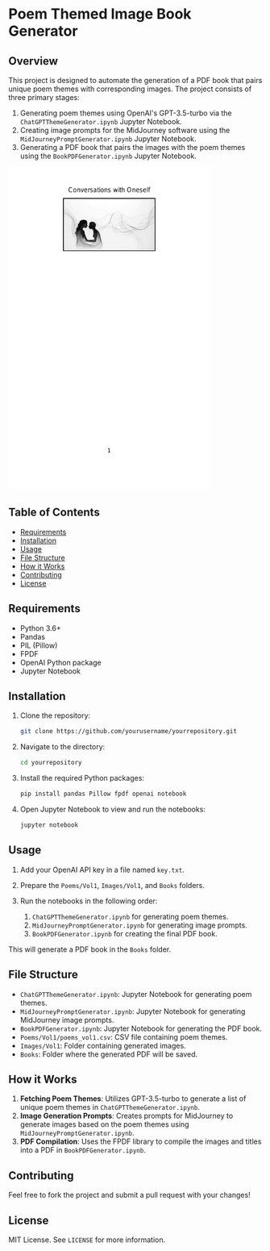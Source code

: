 # Poem Themed Image Book Generator

## Overview

This project is designed to automate the generation of a PDF book that pairs unique poem themes with corresponding images. The project consists of three primary stages:

1. Generating poem themes using OpenAI's GPT-3.5-turbo via the `ChatGPTThemeGenerator.ipynb` Jupyter Notebook.
2. Creating image prompts for the MidJourney software using the `MidJourneyPromptGenerator.ipynb` Jupyter Notebook.
3. Generating a PDF book that pairs the images with the poem themes using the `BookPDFGenerator.ipynb` Jupyter Notebook.

<img src="/GIF/ezgif.com-gif-maker.gif" width="400" class="center"/>

## Table of Contents

- [Requirements](#requirements)
- [Installation](#installation)
- [Usage](#usage)
- [File Structure](#file-structure)
- [How it Works](#how-it-works)
- [Contributing](#contributing)
- [License](#license)

## Requirements

* Python 3.6+
* Pandas
* PIL (Pillow)
* FPDF
* OpenAI Python package
* Jupyter Notebook

## Installation

1. Clone the repository:
    ```bash
    git clone https://github.com/yourusername/yourrepository.git
    ```
    
2. Navigate to the directory:
    ```bash
    cd yourrepository
    ```

3. Install the required Python packages:
    ```bash
    pip install pandas Pillow fpdf openai notebook
    ```

4. Open Jupyter Notebook to view and run the notebooks:
    ```bash
    jupyter notebook
    ```

## Usage

1. Add your OpenAI API key in a file named `key.txt`.

2. Prepare the `Poems/Vol1`, `Images/Vol1`, and `Books` folders.

3. Run the notebooks in the following order:
    1. `ChatGPTThemeGenerator.ipynb` for generating poem themes.
    2. `MidJourneyPromptGenerator.ipynb` for generating image prompts.
    3. `BookPDFGenerator.ipynb` for creating the final PDF book.

This will generate a PDF book in the `Books` folder.

## File Structure

- `ChatGPTThemeGenerator.ipynb`: Jupyter Notebook for generating poem themes.
- `MidJourneyPromptGenerator.ipynb`: Jupyter Notebook for generating MidJourney image prompts.
- `BookPDFGenerator.ipynb`: Jupyter Notebook for generating the PDF book.
- `Poems/Vol1/poems_vol1.csv`: CSV file containing poem themes.
- `Images/Vol1`: Folder containing generated images.
- `Books`: Folder where the generated PDF will be saved.

## How it Works

1. **Fetching Poem Themes**: Utilizes GPT-3.5-turbo to generate a list of unique poem themes in `ChatGPTThemeGenerator.ipynb`.
2. **Image Generation Prompts**: Creates prompts for MidJourney to generate images based on the poem themes using `MidJourneyPromptGenerator.ipynb`.
3. **PDF Compilation**: Uses the FPDF library to compile the images and titles into a PDF in `BookPDFGenerator.ipynb`.

## Contributing

Feel free to fork the project and submit a pull request with your changes!

## License

MIT License. See `LICENSE` for more information.
